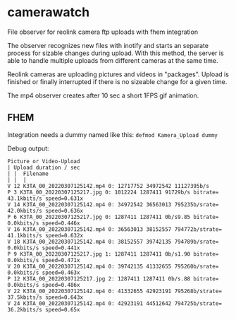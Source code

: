 # camerawatch
File observer for reolink camera ftp uploads with fhem integration

The observer recognizes new files with inotify and starts an separate process for sizable changes during upload. With this method, the server is able to handle multiple uploads from different cameras at the same time.

Reolink cameras are uploading pictures and videos in "packages".
Upload is finished or finally interrupted if there is no sizeable change for a given time.

The mp4 observer creates after 10 sec a short 1FPS gif animation.

## FHEM
Integration needs a dummy named like this:
```defmod Kamera_Upload dummy```


Debug output:
```
Picture or Video-Upload
| Upload duration / sec
| |  Filename
| |  |
V 12 K3TA_00_20220307125142.mp4 0: 12717752 34972542 11127395b/s
P 3 K3TA_00_20220307125217.jpg 0: 1012224 1287411 91729b/s bitrate=  43.1kbits/s speed=0.631x
V 14 K3TA_00_20220307125142.mp4 0: 34972542 36563013 795235b/srate=  42.0kbits/s speed=0.636x
P 6 K3TA_00_20220307125217.jpg 0: 1287411 1287411 0b/s9.85 bitrate=   0.0kbits/s speed=0.446x
V 16 K3TA_00_20220307125142.mp4 0: 36563013 38152557 794772b/strate=  41.1kbits/s speed=0.632x
V 18 K3TA_00_20220307125142.mp4 0: 38152557 39742135 794789b/srate=   0.0kbits/s speed=0.441x
P 9 K3TA_00_20220307125217.jpg 1: 1287411 1287411 0b/s1.90 bitrate=   0.0kbits/s speed=0.471x
V 20 K3TA_00_20220307125142.mp4 0: 39742135 41332655 795260b/srate=   0.0kbits/s speed=0.463x
P 12 K3TA_00_20220307125217.jpg 2: 1287411 1287411 0b/s.88 bitrate=   0.0kbits/s speed=0.486x
V 22 K3TA_00_20220307125142.mp4 0: 41332655 42923191 795268b/strate=  37.5kbits/s speed=0.643x
V 24 K3TA_00_20220307125142.mp4 0: 42923191 44512642 794725b/strate=  36.2kbits/s speed=0.65x
```
